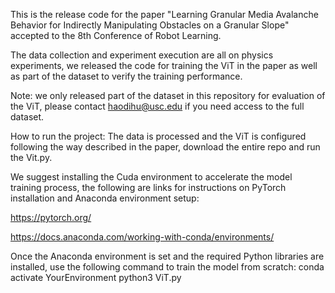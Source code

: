 This is the release code for the paper "Learning Granular Media Avalanche Behavior for Indirectly Manipulating Obstacles on a Granular Slope" accepted to the 8th Conference of Robot Learning.

The data collection and experiment execution are all on physics experiments, we released the code for training the ViT in the paper as well as part of the dataset to verify the training performance. 

Note: we only released part of the dataset in this repository for evaluation of the ViT, please contact haodihu@usc.edu if you need access to the full dataset.

How to run the project:
The data is processed and the ViT is configured following the way described in the paper, download the entire repo and run the Vit.py.

We suggest installing the Cuda environment to accelerate the model training process, the following are links for instructions on PyTorch installation and Anaconda environment setup:

https://pytorch.org/

https://docs.anaconda.com/working-with-conda/environments/


Once the Anaconda environment is set and the required Python libraries are installed, use the following command to train the model from scratch:
conda activate YourEnvironment
python3 ViT.py
